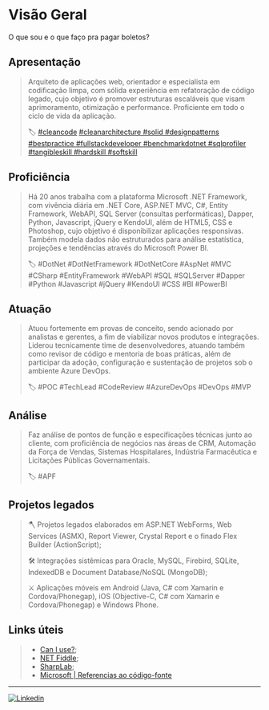 # Visão Geral
O que sou e o que faço pra pagar boletos?

## Apresentação
>
>Arquiteto de aplicações web, orientador e especialista em codificação limpa, com sólida experiência em refatoração de código legado, cujo objetivo é promover estruturas escaláveis que visam aprimoramento, otimização e performance. Proficiente em todo o ciclo de vida da aplicação.
>
>🏷️ [#cleancode](https://www.linkedin.com/feed/hashtag/cleancode/) 
>[#cleanarchitecture ](https://www.linkedin.com/feed/hashtag/cleanarchitecture/) 
>[#solid ](https://www.linkedin.com/feed/hashtag/solid/) 
>[#designpatterns ](https://www.linkedin.com/feed/hashtag/designpatterns/) 
>[#bestpractice ](https://www.linkedin.com/feed/hashtag/bestpractice/) 
>[#fullstackdeveloper ](https://www.linkedin.com/feed/hashtag/fullstackdeveloper/) 
>[#benchmarkdotnet ](https://www.linkedin.com/feed/hashtag/benchmarkdotnet/) 
>[#sqlprofiler ](https://www.linkedin.com/feed/hashtag/sqlprofiler/) 
>[#tangibleskill ](https://www.linkedin.com/feed/hashtag/tangibleskill/) 
>[#hardskill ](https://www.linkedin.com/feed/hashtag/hardskill/) 
>[#softskill](https://www.linkedin.com/feed/hashtag/softskill/) 


## Proficiência
>
>Há 20 anos trabalha com a plataforma Microsoft .NET Framework, com vivência diária em .NET Core, ASP.NET MVC, C#, Entity Framework, WebAPI, SQL Server (consultas performáticas), Dapper, Python, Javascript, jQuery e KendoUI, além de HTML5, CSS e Photoshop, cujo objetivo é disponibilizar aplicações responsivas. Também modela dados não estruturados para análise estatística, projeções e tendências através do Microsoft Power BI.
>
>🏷️ #DotNet #DotNetFramework #DotNetCore #AspNet #MVC #CSharp #EntityFramework #WebAPI #SQL #SQLServer #Dapper #Python #Javascript #jQuery #KendoUI #CSS #BI #PowerBI


## Atuação
>
>Atuou fortemente em provas de conceito, sendo acionado por analistas e gerentes, a fim de viabilizar novos produtos e integrações. Liderou tecnicamente time de desenvolvedores, atuando também como revisor de código e mentoria de boas práticas, além de participar da adoção, configuração e sustentação de projetos sob o ambiente Azure DevOps.
>
>🏷️ #POC #TechLead #CodeReview #AzureDevOps #DevOps #MVP


## Análise
>
>Faz análise de pontos de função e especificações técnicas junto ao cliente, com proficiência de negócios nas áreas de CRM, Automação da Força de Vendas, Sistemas Hospitalares, Indústria Farmacêutica e Licitações Públicas Governamentais.
>
>🏷️ #APF



## Projetos legados
>
>🪓 Projetos legados elaborados em ASP.NET WebForms, Web Services (ASMX), Report Viewer, Crystal Report e o finado Flex Builder (ActionScript); 
>
>🛠 Integrações sistêmicas para Oracle, MySQL, Firebird, SQLite, IndexedDB e Document Database/NoSQL (MongoDB); 
>
>⚔️ Aplicações móveis em Android (Java, C# com Xamarin e Cordova/Phonegap), iOS (Objective-C, C# com Xamarin e Cordova/Phonegap) e Windows Phone.

## Links úteis
>- [Can I use?](https://caniuse.com/);
>- [NET Fiddle](https://dotnetfiddle.net/);
>- [SharpLab](https://sharplab.io/);
>- [Microsoft | Referencias ao código-fonte](https://referencesource.microsoft.com/)

<hr>
<a href="https://www.linkedin.com/in/raphaelmoreira">
  <img alt="Linkedin" src="https://camo.githubusercontent.com/b0cf43e08b70097c6e8777eb14ff191f211bf14278aacc87c255f69d7761cab5/68747470733a2f2f696d672e736869656c64732e696f2f62616467652f2d4c696e6b6564496e2d626c75653f7374796c653d666f722d7468652d6261646765266c6f676f3d4c696e6b6564696e266c6f676f436f6c6f723d7768697465">
</a>

